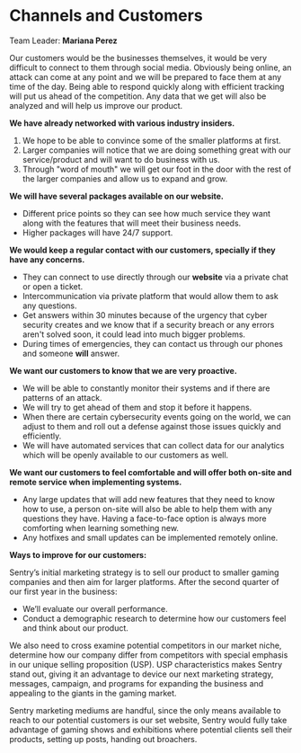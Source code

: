 # Channels and Customers

Team Leader:  **Mariana Perez**

Our customers would be the businesses themselves, it would be very difficult to connect to them through social media. Obviously being online, an attack can come at any point and we will be prepared to face them at any time of the day. Being able to respond quickly along with efficient tracking will put us ahead of the competition. Any data that we get will also be analyzed and will help us improve our product.

**We have already networked with various industry insiders.**
1. We hope to be able to convince some of the smaller platforms at first.
2. Larger companies will notice that we are doing something great with our service/product and will want to do business with us.
3. Through "word of mouth" we will get our foot in the door with the rest of the larger companies and allow us to expand and grow.

**We will have several packages available on our website.**
- Different price points so they can see how much service they want along with the features that will meet their business needs.
- Higher packages will have 24/7 support.

**We would keep a regular contact with our customers, specially if they have any concerns.**
- They can connect to use directly through our **website** via a private chat or open a ticket.
- Intercommunication via private platform that would allow them to ask any questions.
- Get answers within 30 minutes because of the urgency that cyber security creates and we know that if a security breach or any errors aren't solved soon, it could lead into much bigger problems.
- During times of emergencies, they can contact us through our phones and someone **will** answer.

**We want our customers to know that we are very proactive.**
- We will be able to constantly monitor their systems and if there are patterns of an attack.
- We will try to get ahead of them and stop it before it happens.
- When there are certain cybersecurity events going on the world, we can adjust to them and roll out a defense against those issues quickly and efficiently. 
- We will have automated services that can collect data for our analytics which will be openly available to our customers as well.


**We want our customers to feel comfortable and will offer both on-site and remote service when implementing systems.**
- Any large updates that will add new features that they need to know how to use, a person on-site will also be able to help them with any questions they have. Having a face-to-face option is always more comforting when learning something new.
- Any hotfixes and small updates can be implemented remotely online.
  
**Ways to improve for our customers:**

Sentry’s initial marketing strategy is to sell our product to smaller gaming companies and then aim for larger platforms. 
After the second quarter of our first year in the business: 
- We’ll evaluate our overall performance.
- Conduct a demographic research to determine how our customers feel and think about our product.
  
We also need to cross examine potential competitors in our market niche, determine how our company differ from competitors with special emphasis in our unique selling proposition (USP). USP characteristics makes Sentry stand out, giving it an advantage to device our next marketing strategy, messages, campaign, and programs for expanding the business and appealing to the giants in the gaming market. 
  
Sentry marketing mediums are handful, since the only means available to reach to our potential customers is our set website, Sentry would fully take advantage of gaming shows and exhibitions where potential clients sell their products, setting up posts, handing out broachers.
